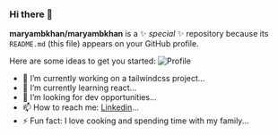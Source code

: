 ### Hi there 👋


**maryambkhan/maryambkhan** is a ✨ _special_ ✨ repository because its `README.md` (this file) appears on your GitHub profile.

Here are some ideas to get you started:
![Profile](assets/images/profile.PNG)

- 🔭 I’m currently working on a tailwindcss project...
- 🌱 I’m currently learning react...
- 🤔 I’m looking for dev opportunities...
- 📫 How to reach me: [Linkedin](https://www.linkedin.com/in/maryam-khan-214a44232)...
- ⚡ Fun fact: I love cooking and spending time with my family...


